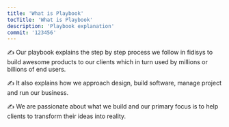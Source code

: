 ```yaml
---
title: 'What is Playbook'
tocTitle: 'What is Playbook'
description: 'Playbook explanation'
commit: '123456'
---
```


✍️ Our playbook explains the step by step process we follow in fidisys to build awesome products to our clients which in turn used by millions or billions of end users.

✍️ It also explains how we approach design, build software, manage project and run our business.

✍️ We are passionate about what we build and our primary focus is to help clients to transform their ideas into reality.

<!-- ## Sub Heading

✍️Coming soon: Please watch this space for more updates from our team. Thanks for the patience! -->

<!--
![default and pinned tasks](/placeholders/banner.png)

```javascript
code or syntax
```

<div class="aside">
<a href=""><b>Links</b></a>
</div>
-->
